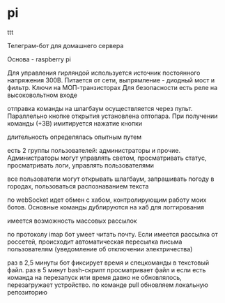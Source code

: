 # pi

ttt

Телеграм-бот для домашнего сервера

Основа - raspberry pi

Для управления гирляндой используется источник постоянного напряжения 300В. Питается от сети, выпрямление - диодный мост и фильтр. Ключи на МОП-транзисторах
Для безопасности есть реле на высоковольтном входе

отправка команды на шлагбаум осуществляется через пульт. Параллельно кнопке открытия установлена оптопара. При получении команды (+3В) имитируется нажатие кнопки

длительность определялась опытным путем

есть 2 группы пользователей: администраторы и прочие. Администраторы могут управлять светом, просматривать статус, просматривать логи, управлять пользователями

все пользователи могут открывать шлагбаум, запрашивать погоду в городах, пользоваться распознаванием текста

по webSocket идет обмен с хабом, контролирующим работу моих ботов. Основные команды дублируются на хаб для логгирования

имеется возможность массовых рассылок

по протоколу imap бот умеет читать почту. Если имеется рассылка от россетей, происходит автоматическая пересылка письма пользователям (уведомление об отключении электричества)

раз в 2,5 минуты бот фиксирует время и спецкоманды в текстовый файл. раз в 5 минут bash-скрипт просматривает файл и если есть команда на перезапуск или время давно 
не обновлялось, перезагружает устройство. по команде pull обновляем локальную репозиторию

